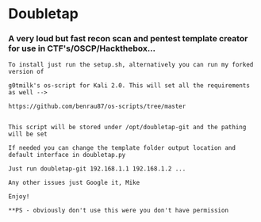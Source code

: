 # Doubletap
### A very loud but fast recon scan and pentest template creator for use in CTF's/OSCP/Hackthebox...

```
To install just run the setup.sh, alternatively you can run my forked version of 

g0tmilk's os-script for Kali 2.0. This will set all the requirements as well -->

https://github.com/benrau87/os-scripts/tree/master


This script will be stored under /opt/doubletap-git and the pathing will be set

If needed you can change the template folder output location and default interface in doubletap.py

Just run doubletap-git 192.168.1.1 192.168.1.2 ... 

Any other issues just Google it, Mike

Enjoy!

**PS - obviously don't use this were you don't have permission
```

